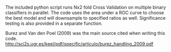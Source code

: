The included python script runs Nx2 fold Cross Validation on multiple binary classifiers in parallel. The code uses the area under a ROC curve to choose the best model and will downsample to specified ratios as well. Significance testing is also provided in a separate function.

Burez and Van den Poel (2009) was the main source cited when writing this code.
http://sci2s.ugr.es/keel/pdf/specific/articulo/burez_handling_2009.pdf